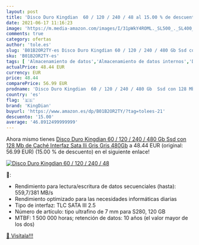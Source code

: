 ```yaml
---
layout: post
title: 'Disco Duro Kingdian  60 / 120 / 240 / 48 al 15.00 % de descuento'
date: 2021-06-17 11:16:23
image: 'https://m.media-amazon.com/images/I/31pWkY4ROML._SL500_._SL400_.jpg'
comments: true
category: ofertas
author: 'tole.es'
slug: 'B01B2OR2TY-es Disco Duro Kingdian 60 / 120 / 240 / 480 Gb Ssd con 128 Mb...'
sku: 'B01B2OR2TY-es'
tags: [ 'Almacenamiento de datos','Almacenamiento de datos internos','Discos duros sólidos internos','Informática','disco','duro','kingdian', ]
actualPrice: 48.44 EUR
currency: EUR
price: 48.44
comparePrice: 56.99 EUR
prodname: 'Disco Duro Kingdian  60 / 120 / 240 / 480 Gb  Ssd con 128 Mb de Caché  Interfaz Sata IIi Gris Gris 480Gb'
country: 'es'
flag: '🇪🇸'
brand: 'KingDian'
buyurl: 'https://www.amazon.es/dp/B01B2OR2TY/?tag=tolees-21'
descuento: '15.00'
average: '46.8912499999999'
---
```


Ahora mismo tienes [Disco Duro Kingdian  60 / 120 / 240 / 480 Gb  Ssd con 128 Mb de Caché  Interfaz Sata IIi Gris Gris 480Gb](https://www.amazon.es/dp/B01B2OR2TY/?tag=tolees-21) a 48.44 EUR (original: 56.99 EUR) (15.00 %  de descuento) en el siguiente enlace!

[![Disco Duro Kingdian  60 / 120 / 240 / 48](https://m.media-amazon.com/images/I/31pWkY4ROML._SL500_._SL400_.jpg)](https://www.amazon.es/dp/B01B2OR2TY/?tag=tolees-21)

🔎:

- Rendimiento para lectura/escritura de datos secuenciales (hasta): 559,7/381 MB/s
- Rendimiento optimizado para las necesidades informáticas diarias
- Tipo de interfaz: TLC SATA III 2.5
- Número de artículo: tipo ultrafino de 7 mm para S280, 120 GB
- MTBF: 1 500 000 horas; retención de datos: 10 años (el valor mayor de los dos)

[🛒 Visítala!!!](https://www.amazon.es/dp/B01B2OR2TY/?tag=tolees-21)
